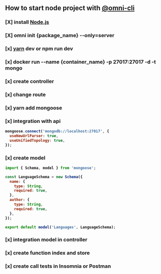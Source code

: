 ## How to start node project with <a href="https://www.npmjs.com/package/@rocketseat/omni-cli">@omni-cli</a>

### [X] install <a href="https://nodejs.org/en/">Node.js</a>
### [X] omni init {package_name} --only=server
### [x] <strong><a href="https://yarnpkg.com/lang/en/">yarn</a><strong> dev or npm run dev
### [x] docker run --name {container_name} -p 27017:27017 -d -t mongo
### [x] create controller
### [x] change route
### [x] yarn add mongoose
### [x] integration with api
```javascript
mongoose.connect('mongodb://localhost:27017', {
  useNewUrlParser: true,
  useUnifiedTopology: true,
});
```
### [x] create model
```javascript
import { Schema, model } from 'mongoose';

const LanguageSchema = new Schema({
  name: {
    type: String,
    required: true,
  },
  author: {
    type: String,
    required: true,
  },
});

export default model('Languages', LanguageSchema);
```
### [x] integration model in controller 
### [x] create function index and store
### [x] create call tests in Insomnia or Postman


